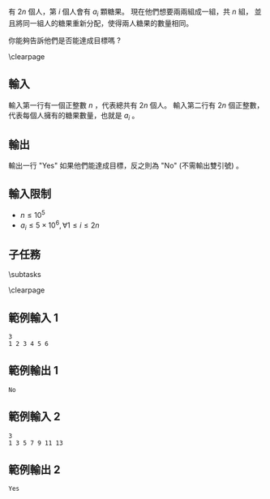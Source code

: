 #

<!-- \begin{figure}[h]
\centering
\includegraphics[width=2in]{TODO.jpg}
\caption{TODO: 圖片說明}
\end{figure} -->

有 $2n$ 個人，第 $i$ 個人會有 $a_i$ 顆糖果。
現在他們想要兩兩組成一組，共 $n$ 組，
並且將同一組人的糖果重新分配，使得兩人糖果的數量相同。 

你能夠告訴他們是否能達成目標嗎 ?

\clearpage

## 輸入
輸入第一行有一個正整數 $n$ ，代表總共有 $2n$ 個人。
輸入第二行有 $2n$ 個正整數，代表每個人擁有的糖果數量，也就是 $a_i$ 。

## 輸出
輸出一行 "Yes" 如果他們能達成目標，反之則為 "No" (不需輸出雙引號) 。

## 輸入限制
- $n \leq 10^5$
- $a_i \leq 5 \times 10^6, \forall 1 \leq i \leq 2n$

## 子任務
\subtasks

\clearpage

## 範例輸入 1
```
3
1 2 3 4 5 6
```

## 範例輸出 1
```
No
```

## 範例輸入 2
```
3
1 3 5 7 9 11 13
```

## 範例輸出 2
```
Yes
```
